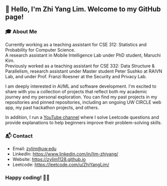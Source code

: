 ## 👋 Hello, I'm Zhi Yang Lim. Welcome to my GitHub page!

### 🎓 About Me
Currently working as a teaching assistant for CSE 312: Statistics and Probability for Computer Science. <br>
A research assistant in Mobile Intelligence Lab under PhD student, Maruchi Kim. <br>
Previously worked as a teaching assistant for CSE 332: Data Structure & Parallelism, research assistant under Master student Peter Sushko at RAIVN Lab, and under Prof. Franzi Roesner at the Security and Privacy Lab.

I am deeply interested in AI/ML and software development. I'm excited to share with you a collection of projects that reflect both my academic journey and my personal exploration. You can find my past projects in my repositories and pinned repositories, including an ongoing UW CIRCLE web app, my past hackathon projects, and others.

In addition, I run a [YouTube channel](https://www.youtube.com/@LeetcodeDailyGrind) where I solve Leetcode questions and provide explanations to help beginners improve their problem-solving skills.

### 📬 Contact
- Email: zylim@uw.edu
- LinkedIn: https://www.linkedin.com/in/lim-zhiyang/
- Website: https://zylim1128.github.io
- Leetcode: https://leetcode.com/u/ZhiYangLim/

<!--
### On GitHub

[![](https://activity-graph.herokuapp.com/graph?username=zylim1128&theme=dracula)](https://github.com/ashutosh00710/github-readme-activity-graph)
![zylim1128's github stats](https://github-readme-stats.vercel.app/api?username=zylim1128&show_icons=true&theme=vue)

![](https://github-readme-stats.vercel.app/api/top-langs/?username=zylim1128&layout=compact&langs_count=6)
-->

### Happy coding! 🚴‍♂️
